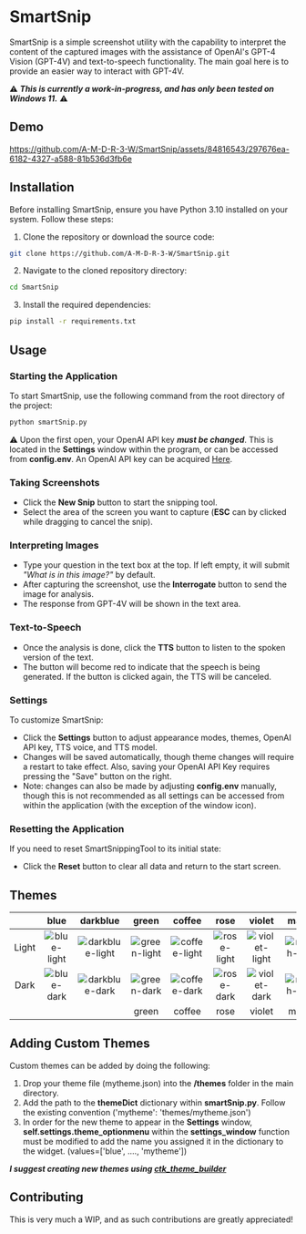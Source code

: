 # SmartSnip

SmartSnip is a simple screenshot utility with the capability to interpret the content of the captured images with the assistance of OpenAI's GPT-4 Vision (GPT-4V) and text-to-speech functionality. The main goal here is to provide an easier way to interact with GPT-4V.

⚠️ ***This is currently a work-in-progress, and has only been tested on Windows 11.*** ⚠️

## Demo

https://github.com/A-M-D-R-3-W/SmartSnip/assets/84816543/297676ea-6182-4327-a588-81b536d3fb6e

## Installation

Before installing SmartSnip, ensure you have Python 3.10 installed on your system. Follow these steps:

1. Clone the repository or download the source code:

```bash
git clone https://github.com/A-M-D-R-3-W/SmartSnip.git
```

2. Navigate to the cloned repository directory:

```bash
cd SmartSnip
```

3. Install the required dependencies:

```bash
pip install -r requirements.txt
```

## Usage

### Starting the Application

To start SmartSnip, use the following command from the root directory of the project:

```bash
python smartSnip.py
```

⚠️ Upon the first open, your OpenAI API key ***must be changed***. This is located in the **Settings** window within the program, or can be accessed from **config.env**. An OpenAI API key can be acquired [Here](https://platform.openai.com/api-keys).

### Taking Screenshots

- Click the **New Snip** button to start the snipping tool.
- Select the area of the screen you want to capture (**ESC** can by clicked while dragging to cancel the snip).

### Interpreting Images

- Type your question in the text box at the top. If left empty, it will submit *"What is in this image?"* by default.
- After capturing the screenshot, use the **Interrogate** button to send the image for analysis.
- The response from GPT-4V will be shown in the text area.

### Text-to-Speech

- Once the analysis is done, click the **TTS** button to listen to the spoken version of the text.
- The button will become red to indicate that the speech is being generated. If the button is clicked again, the TTS will be canceled.

### Settings

To customize SmartSnip:

- Click the **Settings** button to adjust appearance modes, themes, OpenAI API key, TTS voice, and TTS model.
- Changes will be saved automatically, though theme changes will require a restart to take effect. Also, saving your OpenAI API Key requires pressing the "Save" button on the right.
- Note: changes can also be made by adjusting **config.env** manually, though this is not recommended as all settings can be accessed from within the application (with the exception of the window icon).

### Resetting the Application

If you need to reset SmartSnippingTool to its initial state:

- Click the **Reset** button to clear all data and return to the start screen.

## Themes

|                |      blue      |     darkblue   |      green     |      coffee    |       rose     |      violet    |      marsh     |      carrot    |     sky        |      red       |     pink       |     metal      |
|     :---:      |     :---:      |     :---:      |     :---:      |     :---:      |     :---:      |     :---:      |     :---:      |     :---:      |     :---:      |     :---:      |     :---:      |     :---:      |
|     Light      |        ![blue-light](https://github.com/A-M-D-R-3-W/SmartSnip/assets/84816543/d6d9e6bf-3694-49ff-af26-451fdbcf4376)        |       ![darkblue-light](https://github.com/A-M-D-R-3-W/SmartSnip/assets/84816543/c97f3939-5b8e-473f-af5e-b35698df056a)         |        ![green-light](https://github.com/A-M-D-R-3-W/SmartSnip/assets/84816543/9a71b152-7db9-431e-bd5c-8efaee6dfa95)        |        ![coffee-light](https://github.com/A-M-D-R-3-W/SmartSnip/assets/84816543/ae99b767-9003-4773-8010-bd01a3ff9c4a)        |       ![rose-light](https://github.com/A-M-D-R-3-W/SmartSnip/assets/84816543/17dcc37f-3242-4262-8949-5ebf08e500e0)         |        ![violet-light](https://github.com/A-M-D-R-3-W/SmartSnip/assets/84816543/fa10a7c6-c961-4dcc-98c4-941b2c6de237)        |        ![marsh-light](https://github.com/A-M-D-R-3-W/SmartSnip/assets/84816543/d508bec8-d679-40ee-a0e2-9a14e921b17c)        |    ![carrot-light](https://github.com/A-M-D-R-3-W/SmartSnip/assets/84816543/7657516b-a304-4585-bb0b-cd6503df420c)            |       ![sky-light](https://github.com/A-M-D-R-3-W/SmartSnip/assets/84816543/5dab8eae-ebf1-4ec6-8fff-b6d5d0aea590)         |        ![red-light](https://github.com/A-M-D-R-3-W/SmartSnip/assets/84816543/99575cdd-b5a3-4a18-b5fc-e5b0c3211c99)        |         ![pink-light](https://github.com/A-M-D-R-3-W/SmartSnip/assets/84816543/3fa080f8-1355-4336-b0dd-03634015198b)       |        ![metal-light](https://github.com/A-M-D-R-3-W/SmartSnip/assets/84816543/f8ac2e74-b40d-4ce7-8a6c-a58d4677b905)        |
|     Dark       |       ![blue-dark](https://github.com/A-M-D-R-3-W/SmartSnip/assets/84816543/e71605db-3c75-415f-828e-153d51d67f24)         |      ![darkblue-dark](https://github.com/A-M-D-R-3-W/SmartSnip/assets/84816543/78ab13a1-0a84-4c3d-b5a7-c22e85f7343a)          |        ![green-dark](https://github.com/A-M-D-R-3-W/SmartSnip/assets/84816543/d684271c-cb2c-4192-8727-31790cf7b6ba)        |        ![coffee-dark](https://github.com/A-M-D-R-3-W/SmartSnip/assets/84816543/520c6f5f-9192-4131-b3db-57b713849155)        |       ![rose-dark](https://github.com/A-M-D-R-3-W/SmartSnip/assets/84816543/26cb2c69-2f2d-438b-8832-b4fd2b4b5a79)         |        ![violet-dark](https://github.com/A-M-D-R-3-W/SmartSnip/assets/84816543/01a2f8e4-7cf4-43ce-96cb-236c509b44e1)        |         ![marsh-dark](https://github.com/A-M-D-R-3-W/SmartSnip/assets/84816543/39017f98-7a5c-4095-8b64-a335198b7663)       |           ![carrot-dark](https://github.com/A-M-D-R-3-W/SmartSnip/assets/84816543/0c17cf5f-ceae-4ca2-91ec-74118779cf7f)     |       ![sky-dark](https://github.com/A-M-D-R-3-W/SmartSnip/assets/84816543/8e83fd7b-4fe6-468e-8880-e812aa810ad3)         |     ![red-dark](https://github.com/A-M-D-R-3-W/SmartSnip/assets/84816543/59cb6a8a-dd34-4223-890e-31de379a8766)           |          ![pink-dark](https://github.com/A-M-D-R-3-W/SmartSnip/assets/84816543/956ee354-5ed3-450c-96c6-ac824a3a94ef)       |         ![metal-dark](https://github.com/A-M-D-R-3-W/SmartSnip/assets/84816543/5e83f383-bcf0-4b83-a56e-406e117cc22d)       |
|                |      <img width=1000/>      |     <img width=500/>   |      green     |      coffee    |       rose     |      violet    |      marsh     |      carrot    |     sky        |      red       |     pink       |     metal      |


## Adding Custom Themes

Custom themes can be added by doing the following:

1. Drop your theme file (mytheme.json) into the **/themes** folder in the main directory.
2. Add the path to the **themeDict** dictionary within **smartSnip.py**. Follow the existing convention ('mytheme': 'themes/mytheme.json')
3. In order for the new theme to appear in the **Settings** window, **self.settings.theme_optionmenu** within the **settings_window** function must be modified to add the name you assigned it in the dictionary to the widget. (values=['blue', ...., 'mytheme'])

***I suggest creating new themes using [ctk_theme_builder](https://github.com/avalon60/ctk_theme_builder)***

## Contributing

This is very much a WIP, and as such contributions are greatly appreciated!
